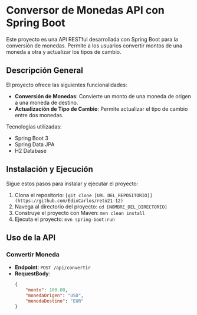 # Conversor de Monedas API con Spring Boot

Este proyecto es una API RESTful desarrollada con Spring Boot para la conversión de monedas. Permite a los usuarios convertir montos de una moneda a otra y actualizar los tipos de cambio.

## Descripción General

El proyecto ofrece las siguientes funcionalidades:
- **Conversión de Monedas**: Convierte un monto de una moneda de origen a una moneda de destino.
- **Actualización de Tipo de Cambio**: Permite actualizar el tipo de cambio entre dos monedas.

Tecnologías utilizadas:
- Spring Boot 3
- Spring Data JPA
- H2 Database

## Instalación y Ejecución

Sigue estos pasos para instalar y ejecutar el proyecto:

1. Clona el repositorio: `[git clone [URL_DEL_REPOSITORIO]](https://github.com/EdixCarlos/reto21-12)`
2. Navega al directorio del proyecto: `cd [NOMBRE_DEL_DIRECTORIO]`
3. Construye el proyecto con Maven: `mvn clean install`
4. Ejecuta el proyecto: `mvn spring-boot:run`

## Uso de la API

### Convertir Moneda

- **Endpoint**: `POST /api/convertir`
- **RequestBody**:
  ```json
  {
      "monto": 100.00,
      "monedaOrigen": "USD",
      "monedaDestino": "EUR"
  }
